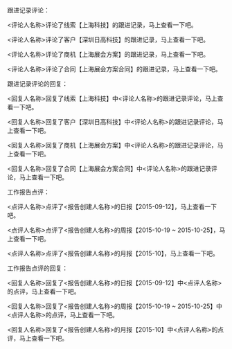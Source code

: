 跟进记录评论：

&lt;评论人名称&gt;评论了线索【上海科技】的跟进记录，马上查看一下吧。

&lt;评论人名称&gt;评论了客户【深圳日高科技】的跟进记录，马上查看一下吧。

&lt;评论人名称&gt;评论了商机【上海展会方案】的跟进记录，马上查看一下吧。

&lt;评论人名称&gt;评论了合同【上海展会方案合同】的跟进记录，马上查看一下吧。



跟进记录评论的回复：

&lt;回复人名称&gt;回复了线索【上海科技】中&lt;评论人名称&gt;的跟进记录评论，马上查看一下吧。

&lt;回复人名称&gt;回复了客户【深圳日高科技】中&lt;评论人名称&gt;的跟进记录评论，马上查看一下吧。

&lt;回复人名称&gt;回复了商机【上海展会方案】中&lt;评论人名称&gt;的跟进记录评论，马上查看一下吧。

&lt;回复人名称&gt;回复了合同【上海展会方案合同】中&lt;评论人名称&gt;的跟进记录评论，马上查看一下吧。



工作报告点评：

&lt;点评人名称&gt;点评了&lt;报告创建人名称&gt;的日报【2015-09-12】，马上查看一下吧。

&lt;点评人名称&gt;点评了&lt;报告创建人名称&gt;的周报【2015-10-19 ~ 2015-10-25】，马上查看一下吧。

&lt;点评人名称&gt;点评了&lt;报告创建人名称&gt;的月报【2015-10】，马上查看一下吧。



工作报告点评的回复：

&lt;回复人名称&gt;回复了&lt;报告创建人名称&gt;的日报【2015-09-12】中&lt;点评人名称&gt;的点评，马上查看一下吧。

&lt;回复人名称&gt;回复了&lt;报告创建人名称&gt;的周报【2015-10-19 ~ 2015-10-25】中&lt;点评人名称&gt;的点评，马上查看一下吧。

&lt;回复人名称&gt;回复了&lt;报告创建人名称&gt;的月报【2015-10】中&lt;点评人名称&gt;的点评，马上查看一下吧。

